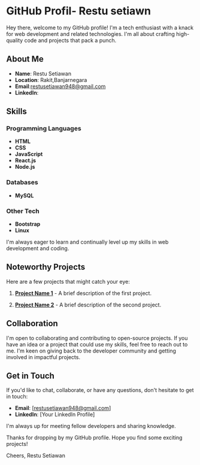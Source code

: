 # GitHub Profil- Restu setiawn

Hey there, welcome to my GitHub profile! I'm a tech enthusiast with a knack for web development and related technologies. I'm all about crafting high-quality code and projects that pack a punch.

## About Me

- **Name**: Restu Setiawan
- **Location**: Rakit,Banjarnegara
- **Email**:restusetiawan948@gmail.com
- **LinkedIn**: 
## Skills

### Programming Languages

- **HTML**
- **CSS**
- **JavaScript**
- **React.js**
- **Node.js**

### Databases

- **MySQL**

### Other Tech

- **Bootstrap**
- **Linux**

I'm always eager to learn and continually level up my skills in web development and coding.

## Noteworthy Projects

Here are a few projects that might catch your eye:

1. **[Project Name 1](project_link_1)** - A brief description of the first project.

2. **[Project Name 2](project_link_2)** - A brief description of the second project.

## Collaboration

I'm open to collaborating and contributing to open-source projects. If you have an idea or a project that could use my skills, feel free to reach out to me. I'm keen on giving back to the developer community and getting involved in impactful projects.

## Get in Touch

If you'd like to chat, collaborate, or have any questions, don't hesitate to get in touch:

- **Email**: [restusetiawan948@gmail.com]
- **LinkedIn**: [Your LinkedIn Profile]

I'm always up for meeting fellow developers and sharing knowledge.

Thanks for dropping by my GitHub profile. Hope you find some exciting projects!

Cheers,
Restu Setiawan
